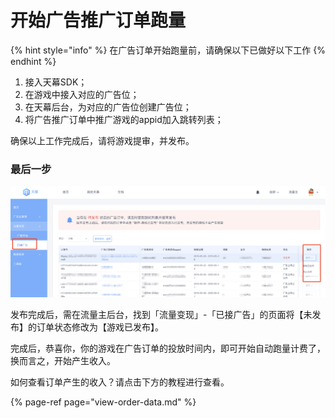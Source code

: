 # 开始广告推广订单跑量

{% hint style="info" %}
在广告订单开始跑量前，请确保以下已做好以下工作
{% endhint %}

1. 接入天幕SDK；
2. 在游戏中接入对应的广告位；
3. 在天幕后台，为对应的广告位创建广告位；
4. 将广告推广订单中推广游戏的appid加入跳转列表；

确保以上工作完成后，请将游戏提审，并发布。

### **最后一步**

![](../../.gitbook/assets/image%20%2820%29.png)

发布完成后，需在流量主后台，找到「流量变现」-「已接广告」的页面将【未发布】的订单状态修改为【游戏已发布】。

完成后，恭喜你，你的游戏在广告订单的投放时间内，即可开始自动跑量计费了，换而言之，开始产生收入。

如何查看订单产生的收入？请点击下方的教程进行查看。

{% page-ref page="view-order-data.md" %}



